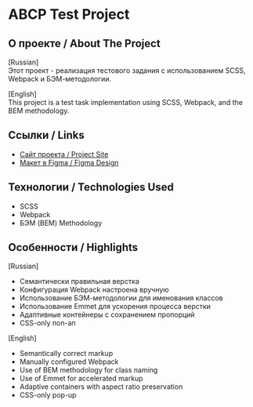 # ABCP Test Project

## О проекте / About The Project

[Russian]  
Этот проект - реализация тестового задания с использованием SCSS, Webpack и БЭМ-методологии.

[English]  
This project is a test task implementation using SCSS, Webpack, and the BEM methodology.

## Ссылки / Links

- [Сайт проекта / Project Site](https://mrspop.github.io/abcp-test/)
- [Макет в Figma / Figma Design](https://www.figma.com/file/9DUjd6ZwCETnPUPvX8n3cB/nodasoft-task-(2024)?type=design&node-id=2-70&mode=design&t=y21CvmtYyGVWGscV-0)

## Технологии / Technologies Used

- SCSS
- Webpack
- БЭМ (BEM) Methodology

## Особенности / Highlights

[Russian]  
- Семантически правильная верстка
- Конфигурация Webpack настроена вручную
- Использование БЭМ-методологии для именования классов
- Использование Emmet для ускорения процесса верстки
- Адаптивные контейнеры с сохранением пропорций
- CSS-only поп-ап

[English]  
- Semantically correct markup
- Manually configured Webpack
- Use of BEM methodology for class naming
- Use of Emmet for accelerated markup
- Adaptive containers with aspect ratio preservation
- CSS-only pop-up

